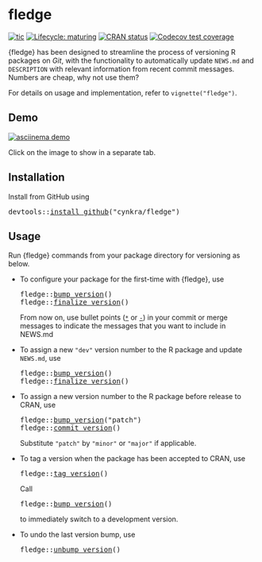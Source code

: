 <!-- README.md is generated from README.Rmd. Please edit that file -->

# fledge

<!-- badges: start -->

[![tic](https://github.com/cynkra/fledge/workflows/tic/badge.svg?branch=master)](https://github.com/cynkra/fledge/actions) [![Lifecycle: maturing](https://img.shields.io/badge/lifecycle-maturing-blue.svg)](https://www.tidyverse.org/lifecycle/#maturing) [![CRAN status](https://www.r-pkg.org/badges/version/fledge)](https://cran.r-project.org/package=fledge) [![Codecov test coverage](https://codecov.io/gh/cynkra/fledge/branch/master/graph/badge.svg)](https://codecov.io/gh/cynkra/fledge?branch=master)

<!-- badges: end -->

{fledge} has been designed to streamline the process of versioning R packages on *Git*, with the functionality to automatically update `NEWS.md` and `DESCRIPTION` with relevant information from recent commit messages. Numbers are cheap, why not use them?

For details on usage and implementation, refer to `vignette("fledge")`.

## Demo

[![asciinema demo](https://github.com/cynkra/fledge/raw/master/readme/demo.gif)](https://asciinema.org/a/173876)

Click on the image to show in a separate tab.

## Installation

Install from GitHub using

<pre class='chroma'>
<span class='nf'>devtools</span><span class='nf'>::</span><span class='nf'><a href='https://devtools.r-lib.org//reference/remote-reexports.html'>install_github</a></span><span class='o'>(</span><span class='s'>"cynkra/fledge"</span><span class='o'>)</span></pre>

## Usage

Run {fledge} commands from your package directory for versioning as below.

-   To configure your package for the first-time with {fledge}, use

    <pre class='chroma'>
    <span class='nf'>fledge</span><span class='nf'>::</span><span class='nf'><a href='https://cynkra.github.io/fledge/reference/bump_version.html'>bump_version</a></span><span class='o'>(</span><span class='o'>)</span>
    <span class='nf'>fledge</span><span class='nf'>::</span><span class='nf'><a href='https://cynkra.github.io/fledge/reference/finalize_version.html'>finalize_version</a></span><span class='o'>(</span><span class='o'>)</span></pre>

    From now on, use bullet points ([`*`](https://rdrr.io/r/base/Arithmetic.html) or [`-`](https://rdrr.io/r/base/Arithmetic.html)) in your commit or merge messages to indicate the messages that you want to include in NEWS.md

-   To assign a new `"dev"` version number to the R package and update `NEWS.md`, use

    <pre class='chroma'>
    <span class='nf'>fledge</span><span class='nf'>::</span><span class='nf'><a href='https://cynkra.github.io/fledge/reference/bump_version.html'>bump_version</a></span><span class='o'>(</span><span class='o'>)</span>
    <span class='nf'>fledge</span><span class='nf'>::</span><span class='nf'><a href='https://cynkra.github.io/fledge/reference/finalize_version.html'>finalize_version</a></span><span class='o'>(</span><span class='o'>)</span></pre>

-   To assign a new version number to the R package before release to CRAN, use

    <pre class='chroma'>
    <span class='nf'>fledge</span><span class='nf'>::</span><span class='nf'><a href='https://cynkra.github.io/fledge/reference/bump_version.html'>bump_version</a></span><span class='o'>(</span><span class='s'>"patch"</span><span class='o'>)</span>
    <span class='nf'>fledge</span><span class='nf'>::</span><span class='nf'><a href='https://cynkra.github.io/fledge/reference/commit_version.html'>commit_version</a></span><span class='o'>(</span><span class='o'>)</span></pre>

    Substitute `"patch"` by `"minor"` or `"major"` if applicable.

-   To tag a version when the package has been accepted to CRAN, use

    <pre class='chroma'>
    <span class='nf'>fledge</span><span class='nf'>::</span><span class='nf'><a href='https://cynkra.github.io/fledge/reference/tag_version.html'>tag_version</a></span><span class='o'>(</span><span class='o'>)</span></pre>

    Call

    <pre class='chroma'>
    <span class='nf'>fledge</span><span class='nf'>::</span><span class='nf'><a href='https://cynkra.github.io/fledge/reference/bump_version.html'>bump_version</a></span><span class='o'>(</span><span class='o'>)</span></pre>

    to immediately switch to a development version.

-   To undo the last version bump, use

    <pre class='chroma'>
    <span class='nf'>fledge</span><span class='nf'>::</span><span class='nf'><a href='https://cynkra.github.io/fledge/reference/unbump_version.html'>unbump_version</a></span><span class='o'>(</span><span class='o'>)</span></pre>
